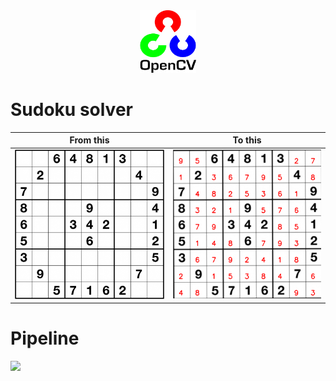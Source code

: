  <div align="center"><img src="opecv.png" height= "100px" width="90px"></div>


# Sudoku solver 


| From this  |To this | 
|:----------------------:|:---------------------:|
|<img width="300"  src="https://github.com/iAbhyuday/Sudoku-Solver/raw/master/images/puzzle01.png"> |  <img width="300" alt="screen shot 2017-08-07 at 12 18 15 pm" src="https://github.com/iAbhyuday/Sudoku-Solver/raw/master/Result/puzzle01.png">|

# Pipeline
<img width="300"  src="https://i.ibb.co/3sKF9v5/pp.png">



